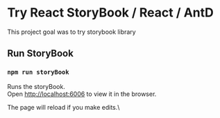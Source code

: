 # Try React StoryBook / React / AntD

This project goal was to try storybook library

## Run StoryBook

### `npm run storyBook`

Runs the storyBook.\
Open [http://localhost:6006](http://localhost:6006) to view it in the browser.

The page will reload if you make edits.\




